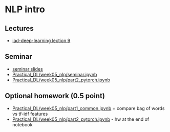 # NLP intro

## Lectures
* [iad-deep-learning lection 9](https://www.youtube.com/watch?v=_Gnh8Z2Pn_o&list=PLEwK9wdS5g0qa3PIhR6HBDJD_QnrfP8Ei)

## Seminar
* [seminar slides](https://docs.google.com/presentation/d/1GON0_voswqvbu3TDtJwEbZxZfYo6_08YWwl-W5yfrlc/edit?usp=sharing)
* [Practical_DL/week05_nlp/seminar.ipynb](https://github.com/yandexdataschool/Practical_DL/blob/fall21/week05_nlp/seminar.ipynb)
* [Practical_DL/week05_nlp/part2_pytorch.ipynb](https://github.com/yandexdataschool/Practical_DL/blob/fall21/week05_nlp/part2_pytorch.ipynb)


## Optional homework (0.5 point)
* [Practical_DL/week05_nlp/part1_common.ipynb](https://github.com/yandexdataschool/Practical_DL/blob/fall21/week05_nlp/part1_common.ipynb) + compare bag of words vs tf-idf features
* [Practical_DL/week05_nlp/part2_pytorch.ipynb](https://github.com/yandexdataschool/Practical_DL/blob/fall21/week05_nlp/part2_pytorch.ipynb) - hw at the end of notebook

